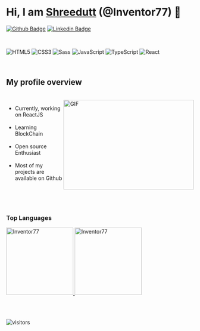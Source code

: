 # Hi, I am [Shreedutt](#) (@Inventor77) :crystal_ball:

<!-- <a href="https://www.linkedin.com/in/shreedutt-dixit-613383191/">
  <img align="left" alt="Shreedutt's LinkdeIN" width="22px" src="https://cdn.jsdelivr.net/npm/simple-icons@v3/icons/linkedin.svg" />
</a>
<a href="https://leetcode.com/inventor77/">
  <img align="left" alt="Shreedutt's Leetcode" width="22px" src="https://cdn.jsdelivr.net/npm/simple-icons@v3/icons/leetcode.svg" />
</a> -->

[![Github Badge](https://img.shields.io/badge/-Github-000?style=flat-square&logo=Github&logoColor=white&link=https://github.com/inventor77)](https://github.com/inventor77/)
[![Linkedin Badge](https://img.shields.io/badge/-LinkedIn-blue?style=flat-square&logo=Linkedin&logoColor=white&link=https://www.linkedin.com/in/shreedutt-dixit-613383191/)](https://www.linkedin.com/in/shreedutt-dixit-613383191/)

</br>

![HTML5](https://img.shields.io/badge/-Html5-000000?style=flat&logo=HTML5)
![CSS3](https://img.shields.io/badge/-Css3-000000?style=flat&logo=css3&logoColor=1572B6)
![Sass](https://img.shields.io/badge/-Sass-000000?style=flat&logo=sass&logoColor=CD6799)
![JavaScript](https://img.shields.io/badge/-JavaScript-black?style=flat-square&logo=javascript)
![TypeScript](https://img.shields.io/badge/-TypeScript-000000?style=flat&logo=typescript)
![React](https://img.shields.io/badge/-React-black?style=flat-square&logo=React)


</br>

## My profile overview

</br>

<img align="right" alt="GIF" src="https://giffiles.alphacoders.com/297/2970.gif" width="350" height="240" />


- Currently, working on ReactJS </br></br>
- Learning BlockChain </br></br>
- Open source Enthusiast </br></br>
- Most of my projects are available on Github</br></br>

</br>
</br>

<!-- </br>
<details>
<summary>
   Major Projects
</summary>

<!-- [![ReadMe Card](https://github-readme-stats.vercel.app/api/pin/?username=Inventor77&repo=NutriVeal_WebApp)](https://github.com/Inventor77/NodeJS_Projects)
[![ReadMe Card](https://github-readme-stats.vercel.app/api/pin/?username=Inventor77&repo=NutriVeal)](https://github.com/Inventor77/NutriVeal)
[![ReadMe Card](https://github-readme-stats.vercel.app/api/pin/?username=Inventor77&repo=Chat-App-with-Sentiment-Analysis)](https://github.com/Inventor77/Chat-App-with-Sentiment-Analysis)
[![ReadMe Card](https://github-readme-stats.vercel.app/api/pin/?username=Inventor77&repo=Image-Search)](https://github.com/Inventor77/Image-Search) -->

<!-- ![picture](https://raw.githubusercontent.com/saadeghi/saadeghi/master/dino.gif) -->
<!-- </details> -->

### Top Languages

<p >
   <a href="https://github.com/mahhdev/">
<!-- [![Top Langs]()](https://github.com/Inventor77/github-readme-stats) -->
<!-- ![Inventor's github stats](theme=radical) -->
         <img height="180em" src="https://github-readme-stats.vercel.app/api/top-langs/?username=Inventor77&hide=html&show_icons=true&layout=compact&theme=dark" alt="Inventor77" />
    <img  height="180em" src="https://github-readme-stats.vercel.app/api?username=Inventor77&show_icons=true&&theme=dark" alt="Inventor77" />
  </a>
</p>

</br>
</br>

 ![visitors](https://visitor-badge.laobi.icu/badge?page_id=Inventor77.Inventor77)
